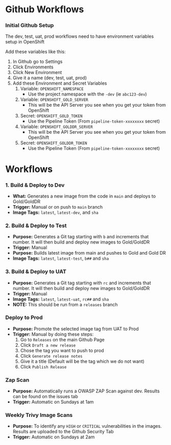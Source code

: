 # Github Workflows

### Initial Github Setup

The dev, test, uat, prod workflows need to have environment variables setup in OpenShift

Add these variables like this:
1. In Github go to Settings
1. Click Environments
1. Click New Environment
1. Give it a name (dev, test, uat, prod)
1. Add these Environment and Secret Variables
    1. Variable: `OPENSHIFT_NAMESPACE`
        - Use the project namespace with the `-dev` (ie `abc123-dev`)
    1. Variable: `OPENSHIFT_GOLD_SERVER`
        - This will be the API Server you see when you get your token from OpenShift
    1. Secret: `OPENSHIFT_GOLD_TOKEN`
        - Use the Pipeline Token (From `pipeline-token-xxxxxxxx` secret)
    1. Variable: `OPENSHIFT_GOLDDR_SERVER`
        - This will be the API Server you see when you get your token from OpenShift
    1. Secret: `OPENSHIFT_GOLDDR_TOKEN`
        - Use the Pipeline Token (From `pipeline-token-xxxxxxxx` secret)


# Workflows
### 1. Build & Deploy to Dev
- **What:** Generates a new image from the code in `main` and deploys to Gold/GoldDR
- **Trigger:** Manual or on push to `main` branch
- **Image Tags:** `latest`, `latest-dev`, and `sha` 

### 2. Build & Deploy to Test
- **Purpose:** Generates a Git tag starting with `b` and increments that number. It will then build and deploy new images to Gold/GoldDR
- **Trigger:** Manual
- **Purpose:** Builds latest image from main and pushes to Gold and Gold DR
- **Image Tags:** `latest`, `latest-test`, `b##` and `sha` 

### 3. Build & Deploy to UAT
- **Purpose:** Generates a Git tag starting with `rc` and increments that number. It will then build and deploy new images to Gold/GoldDR
- **Trigger:** Manual
- **Image Tags:** `latest`, `latest-uat`, `rc##` and `sha` 
- **NOTE:** This should be run from a `releases` branch

### Deploy to Prod
- **Purpose:** Promote the selected image tag from UAT to Prod
- **Trigger:** Manual by doing these steps:
    1. Go to `Releases` on the main Github Page
    1. Click `Draft a new release`
    1. Chose the tag you want to push to prod
    1. Click `Generate release notes`
    1. Give it a title (Default will be the tag which we do not want)
    1. Click `Publish Release`

### Zap Scan
- **Purpose:** Automatically runs a OWASP ZAP Scan against dev. Results can be found on the issues tab
- **Trigger:** Automatic on Sundays at 1am

### Weekly Trivy Image Scans
- **Purpose:** To identify any `HIGH` or `CRITICAL` vulnerabilities in the images. Results are uploaded to the Github Security Tab
- **Trigger:** Automatic on Sundays at 2am


